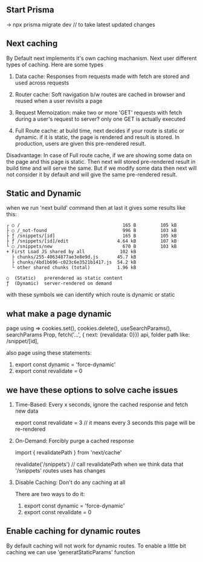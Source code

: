 ## Start Prisma

-> npx prisma migrate dev // to take latest updated changes

## Next caching

By Default next implements it's own caching machanism. Next user different types
of caching. Here are some types

1. Data cache: Responses from requests made with fetch are stored and used
   across requests

2. Router cache: Soft navigation b/w routes are cached in browser and reused
   when a user revisits a page

3. Request Memoization: make two or more 'GET' requests with fetch during a
   user's request to server? only one GET is actually executed

4. Full Route cache: at build time, next decides if your route is static or
   dynamic. if it is static, the page is rendered and result is stored. In
   production, users are given this pre-rendered result.

Disadvantage: In case of Full route cache, if we are showing some data on the
page and this page is static. Then next will stored pre-rendered result in build
time and will serve the same. But if we modify some data then next will not
consider it by default and will give the same pre-rendered result.

## Static and Dynamic

when we run 'next build' command then at last it gives some results like this:

```
┌ ○ /                                      165 B         105 kB
├ ○ /_not-found                            996 B         103 kB
├ ƒ /snippets/[id]                         165 B         105 kB
├ ƒ /snippets/[id]/edit                  4.64 kB         107 kB
└ ○ /snippets/new                          670 B         103 kB
+ First Load JS shared by all             102 kB
  ├ chunks/255-40634877ae3e8e9d.js       45.7 kB
  ├ chunks/4bd1b696-c023c6e3521b1417.js  54.2 kB
  └ other shared chunks (total)          1.96 kB

○  (Static)   prerendered as static content
ƒ  (Dynamic)  server-rendered on demand

```

with these symbols we can identify which route is dynamic or static

## what make a page dynamic

page using => cookies.set(), cookies.delete(), useSearchParams(), searchParams
Prop, fetch('...', { next: {revalidata: 0}}) api, folder path like:
/snippet/[id],

also page using these statements:

1. export const dynamic = 'force-dynamic'
2. export const revalidate = 0

## we have these options to solve cache issues

1.  Time-Based: Every x seconds, ignore the cached response and fetch new data

    export const revalidate = 3 // it means every 3 seconds this page will be
    re-rendered

2.  On-Demand: Forcibly purge a cached response

    import { revalidatePath } from 'next/cache'

    revalidate('/snippets') // call revalidatePath when we think data that
    '/snippets' routes uses has changes

3.  Disable Caching: Don't do any caching at all

    There are two ways to do it:

    1. export const dynamic = 'force-dynamic'
    2. export const revalidate = 0

## Enable caching for dynamic routes

By default caching will not work for dynamic routes. To enable a little bit
caching we can use 'generatStaticParams' function
